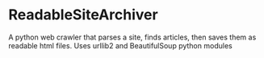 ReadableSiteArchiver
====================

A python web crawler that parses a site, finds articles, then saves them as readable html files.
Uses urllib2 and BeautifulSoup python modules
